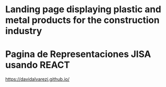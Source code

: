 # Landing page displaying plastic and metal products for the construction industry

# Pagina de Representaciones JISA usando REACT

https://davidalvarezj.github.io/
